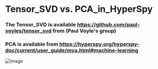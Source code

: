 # Tensor_SVD vs. PCA_in_HyperSpy
### The Tensor_SVD is available https://github.com/paul-voyles/tensor_svd from (Paul Voyle's group)
### PCA is available from https://hyperspy.org/hyperspy-doc/current/user_guide/mva.html#machine-learning
![image](https://user-images.githubusercontent.com/35793078/213633713-7efe3171-e8c3-45be-9a46-edbe95bebc8b.png)
